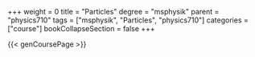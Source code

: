 +++
weight = 0
title = "Particles"
degree = "msphysik"
parent = "physics710"
tags = ["msphysik", "Particles", "physics710"]
categories = ["course"]
bookCollapseSection = false
+++

{{< genCoursePage >}}
